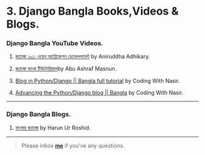 # 3. Django Bangla Books,Videos & Blogs.


### Django Bangla YouTube Videos.

1. [জ্যাঙ্গো ১০১: ওয়েব অ্যাপ্লিকেশন ডেভেলপমেন্ট](https://www.youtube.com/watch?v=-V6bwYAS5y4&list=PLFdT3Z_6BHBBdRlibz4cKHljJUtrjByaB) by Aniruddha Adhikary.

2. [জ্যাঙ্গো বাংলা টিউটোরিয়াল]()by Abu Ashraf Masnun.

3. [Blog in Python/Django || Bangla full tutorial](https://www.youtube.com/watch?v=veVNGngTTGA&index=1&list=PL17e914FE7W_06CHI7nHdHQPywljfAbbz) by Coding With Nasir.

4. [Advancing the Python/Django blog || Bangla](https://www.youtube.com/watch?v=kWkTcRLQsaA&list=PL17e914FE7W_QK5Ygs9LaYyJxWSNVohET) by Coding With Nasir.

---

### Django Bangla Blogs.

1. [বাংলায় জ্যাঙ্গো](http://www.banglai-django.com/) by Harun Ur Roshid.


---

> Please inbox **[me](https://www.facebook.com/shoriot)** if you've any questions.